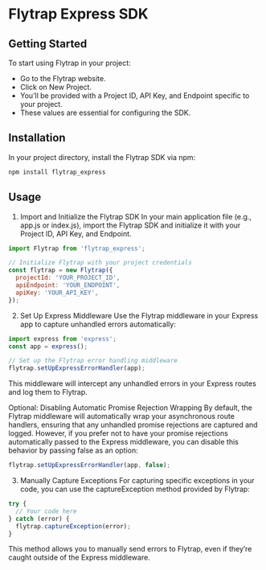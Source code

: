 # Flytrap Express SDK

## Getting Started
To start using Flytrap in your project:

- Go to the Flytrap website.
- Click on New Project.
- You’ll be provided with a Project ID, API Key, and Endpoint specific to your project.
- These values are essential for configuring the SDK.

## Installation
In your project directory, install the Flytrap SDK via npm:

```bash
npm install flytrap_express
```

## Usage
1. Import and Initialize the Flytrap SDK
In your main application file (e.g., app.js or index.js), import the Flytrap SDK and initialize it with your Project ID, API Key, and Endpoint.

```javascript
import Flytrap from 'flytrap_express';

// Initialize Flytrap with your project credentials
const flytrap = new Flytrap({
  projectId: 'YOUR_PROJECT_ID',
  apiEndpoint: 'YOUR_ENDPOINT',
  apiKey: 'YOUR_API_KEY',
});
```

2. Set Up Express Middleware
Use the Flytrap middleware in your Express app to capture unhandled errors automatically:

```javascript
import express from 'express';
const app = express();

// Set up the Flytrap error handling middleware
flytrap.setUpExpressErrorHandler(app);
```

This middleware will intercept any unhandled errors in your Express routes and log them to Flytrap.

Optional: Disabling Automatic Promise Rejection Wrapping
By default, the Flytrap middleware will automatically wrap your asynchronous route handlers, ensuring that any unhandled promise rejections are captured and logged. However, if you prefer not to have your promise rejections automatically passed to the Express middleware, you can disable this behavior by passing false as an option:

```javascript
flytrap.setUpExpressErrorHandler(app, false);
```

3. Manually Capture Exceptions
For capturing specific exceptions in your code, you can use the captureException method provided by Flytrap:

```javascript
try {
  // Your code here
} catch (error) {
  flytrap.captureException(error);
}
```

This method allows you to manually send errors to Flytrap, even if they’re caught outside of the Express middleware.
